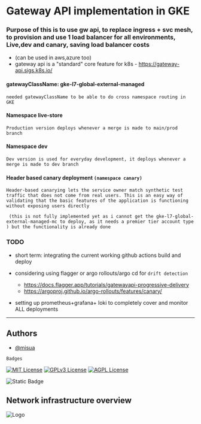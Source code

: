 
# Gateway API implementation in GKE 
### Purpose of this is to use gw api, to replace ingress + svc mesh, to provision and use 1 load balancer for all environments, Live,dev and canary, saving load balancer costs

  - (can be used in aws,azure too)
  - gateway api is a "standard" core feature for k8s - https://gateway-api.sigs.k8s.io/



#### gatewayClassName: gke-l7-global-external-managed

`needed gatewayClassName to be able to do cross namespace routing in GKE`


#### Namespace live-store

`Production version deploys whenever a merge is made to main/prod branch`


#### Namespace dev

`Dev version is used for everyday development, it deploys whenever a merge is made to dev branch`


#### Header based canary deployment `(namespace canary)`

`Header-based canarying lets the service owner match synthetic test traffic that does not come from real users. This is an easy way of validating that the basic features of the application is functioning without exposing users directly`

` (this is not fully implemented yet as i cannot get the gke-l7-global-external-managed-mc to deploy, as it needs a premier tier account type ) but the functionality is already done` 


### TODO
+ short term: integrating the current working github actions build and deploy

+ considering using flagger or argo rollouts/argo cd for `drift detection`
  - https://docs.flagger.app/tutorials/gatewayapi-progressive-delivery
  - https://argoproj.github.io/argo-rollouts/features/canary/
  

+ setting up prometheus+grafana+ loki to completely cover and monitor ALL deployments


---

## Authors

- [@misua](https://www.github.com/misua)



`Badges`


[![MIT License](https://img.shields.io/badge/License-MIT-green.svg)](https://choosealicense.com/licenses/mit/)
[![GPLv3 License](https://img.shields.io/badge/License-GPL%20v3-yellow.svg)](https://opensource.org/licenses/)
[![AGPL License](https://img.shields.io/badge/license-AGPL-blue.svg)](http://www.gnu.org/licenses/agpl-3.0)

![Static Badge](https://img.shields.io/badge/Charles-Pogi-blue)

## Network infrastructure overview



![Logo](https://github.com/misua/progressive-deployment-template/blob/main/base.drawio.png)




